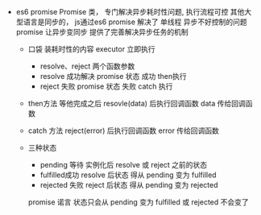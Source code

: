 - es6 promise
  Promise 类， 专门解决异步耗时性问题, 执行流程可控 
  其他大型语言是同步的， js通过es6 promise 解决了 单线程 异步不好控制的问题
  promise 让异步变同步 提供了完善解决异步任务的机制
  - 口袋 装耗时性的内容 executor 立即执行
    - resolve、reject 两个函数参数
    - resolve 成功解决 promise 状态 成功 then执行
    - reject 失败 promise 状态 失败 catch 执行
 
  - then方法 等他完成之后
    resovle(data) 后执行回调函数 data 传给回调函数
  - catch 方法
    reject(error) 后执行回调函数 error 传给回调函数
  - 三种状态
    - pending 等待 实例化后 resolve 或 reject 之前的状态
    - fulfilled成功 resolve 后状态 得从 pending 变为 fulfilled
    - rejected 失败 reject 后状态 得从 pending 变为 rejected
    
    promise 诺言 状态只会从 pending 变为 fulfilled 或 rejected  不会变了